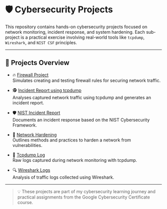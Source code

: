 # 🛡️ Cybersecurity Projects

This repository contains hands-on cybersecurity projects focused on network monitoring, incident response, and system hardening. Each sub-project is a practical exercise involving real-world tools like `tcpdump`, `Wireshark`, and `NIST CSF` principles.

---

## 📂 Projects Overview

- 🔥 [Firewall Project](https://github.com/khushgill84/Cybersecurity-Projects/tree/main/Firewall%20Project)  
  Simulates creating and testing firewall rules for securing network traffic.

- 🕵️ [Incident Report using tcpdump](https://github.com/khushgill84/Cybersecurity-Projects/tree/main/Incident%20report%20using%20tcpdump)  
  Analyses captured network traffic using tcpdump and generates an incident report.

- 🛡️ [NIST Incident Report](https://github.com/khushgill84/Cybersecurity-Projects/tree/main/NIST%20Incident%20Report)  
  Documents an incident response based on the NIST Cybersecurity Framework.

- 🧱 [Network Hardening](https://github.com/khushgill84/Cybersecurity-Projects/tree/main/Network%20Hardening)  
  Outlines methods and practices to harden a network from vulnerabilities.

- 📄 [Tcpdump Log](https://github.com/khushgill84/Cybersecurity-Projects/tree/main/Tcpdump%20Log)  
  Raw logs captured during network monitoring with tcpdump.

- 🔍 [Wireshark Logs](https://github.com/khushgill84/Cybersecurity-Projects/tree/main/Wireshark%20logs)  
  Analysis of traffic logs collected using Wireshark.

---

> 💡 These projects are part of my cybersecurity learning journey and practical assignments from the Google Cybersecurity Certificate course.
